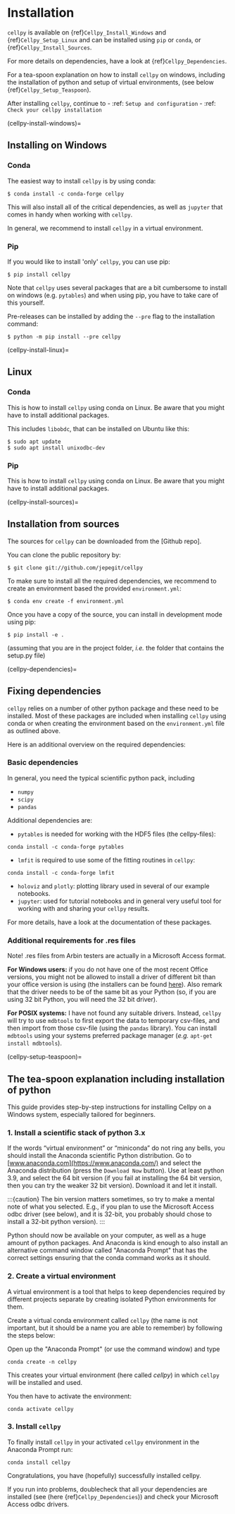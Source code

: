 ```{highlight} shell
```

# Installation

`cellpy` is available on {ref}`Cellpy_Install_Windows` and {ref}`Cellpy_Setup_Linux` and can be installed using `pip`
or `conda`, or {ref}`Cellpy_Install_Sources`.

For more details on dependencies, have a look at {ref}`Cellpy_Dependencies`.

For a tea-spoon explanation on how to install `cellpy` on windows, including the
installation of python and setup of virtual environments, (see below
{ref}`Cellpy_Setup_Teaspoon`).

After installing `cellpy`, continue to
\- :ref: `Setup and configuration`
\- :ref: `Check your cellpy installation`

(cellpy-install-windows)=

## Installing on Windows

### Conda

The easiest way to install `cellpy` is by using conda:

```console
$ conda install -c conda-forge cellpy
```

This will also install all of the critical dependencies, as well as `jupyter`
that comes in handy when working with `cellpy`.

In general, we recommend to install `cellpy` in a virtual environment.

### Pip

If you would like to install 'only' `cellpy`, you can use pip:

```console
$ pip install cellpy
```

Note that `cellpy` uses several packages that are a bit cumbersome to install
on windows (e.g. `pytables`) and when using pip,
you have to take care of this yourself.

Pre-releases can be installed by adding the `--pre` flag to the installation command:

```console
$ python -m pip install --pre cellpy
```

(cellpy-install-linux)=

## Linux

### Conda

This is how to install `cellpy` using conda on Linux.
Be aware that you might have to install additional packages.

This includes `libobdc`, that can be installed on Ubuntu like this:

```console
$ sudo apt update
$ sudo apt install unixodbc-dev
```

### Pip

This is how to install `cellpy` using conda on Linux.
Be aware that you might have to install additional packages.

(cellpy-install-sources)=

## Installation from sources

The sources for `cellpy` can be downloaded from the [Github repo].

You can clone the public repository by:

```console
$ git clone git://github.com/jepegit/cellpy
```

To make sure to install all the required dependencies, we recommend
to create an environment based the provided `environment.yml`:

```console
$ conda env create -f environment.yml
```

Once you have a copy of the source, you can install in development
mode using pip:

```console
$ pip install -e .
```

(assuming that you are in the project folder, *i.e.* the folder that
contains the setup.py file)

(cellpy-dependencies)=

## Fixing dependencies

`cellpy` relies on a number of other python package and these need
to be installed. Most of these packages are included when installing
`cellpy` using conda or when creating the environment based on the
`environment.yml` file as outlined above.

Here is an additional overview on the required dependencies:

### Basic dependencies

In general, you need the typical scientific python pack, including

- `numpy`
- `scipy`
- `pandas`

Additional dependencies are:

- `pytables` is needed for working with the HDF5 files (the cellpy-files):

```console
conda install -c conda-forge pytables
```

- `lmfit` is required to use some of the fitting routines in `cellpy`:

```console
conda install -c conda-forge lmfit
```

- `holoviz` and `plotly`: plotting library used in several of our example notebooks.
- `jupyter`: used for tutorial notebooks and in general very useful tool
  for working with and sharing your `cellpy` results.

For more details, have a look at the documentation of these packages.

### Additional requirements for .res files

Note! .res files from Arbin testers are actually in a Microsoft Access format.

**For Windows users:** if you do not have one of the
most recent Office versions, you might not be allowed to install a driver
of different bit than your office version is using (the installers can be found
[here](https://www.microsoft.com/en-US/download/details.aspx?id=13255)).
Also remark that the driver needs to be of the same bit as your Python
(so, if you are using 32 bit Python, you will need the 32 bit driver).

**For POSIX systems:** I have not found any suitable drivers. Instead,
`cellpy` will try to use `mdbtools` to first export the data to
temporary csv-files, and then import from those csv-file (using the
`pandas` library). You can install `mdbtools` using your systems
preferred package manager (*e.g.* `apt-get install mdbtools`).

(cellpy-setup-teaspoon)=

## The tea-spoon explanation including installation of python

This guide provides step-by-step instructions for installing Cellpy on a Windows system,
especially tailored for beginners.

### 1. Install a scientific stack of python 3.x

If the words “virtual environment” or “miniconda” do not ring any bells,
you should install the Anaconda scientific Python distribution. Go to
[www.anaconda.com](https://www.anaconda.com/) and select the
Anaconda distribution (press the `Download Now` button).
Use at least python 3.9, and select the 64 bit version
(if you fail at installing the 64 bit version, then you can try the
weaker 32 bit version). Download it and let it install.

:::{caution}
The bin version matters sometimes, so try to make a mental note
of what you selected. E.g., if you plan to use the Microsoft Access odbc
driver (see below), and it is 32-bit, you probably should chose to install
a 32-bit python version).
:::

Python should now be available on your computer, as well as
a huge amount of python packages. And Anaconda is kind enough
to also install an alternative command window called "Anaconda Prompt"
that has the correct settings ensuring that the conda command works
as it should.

### 2. Create a virtual environment

A virtual environment is a tool that helps to keep dependencies required by different projects separate by creating isolated
Python environments for them.

Create a virtual conda environment called `cellpy` (the name is not
important, but it should be a name you are able to remember) by following
the steps below:

Open up the "Anaconda Prompt" (or use the command window) and type

```console
conda create -n cellpy
```

This creates your virtual environment (here called *cellpy*) in which `cellpy`
will be installed and used.

You then have to activate the environment:

```console
conda activate cellpy
```

### 3. Install `cellpy`

To finally install `cellpy` in your activated `cellpy` environment in the Anaconda Prompt run:

```console
conda install cellpy
```

Congratulations, you have (hopefully) successfully installed cellpy.

If you run into problems, doublecheck that all your dependencies are
installed (see (here {ref}`Cellpy_Dependencies`)) and check your Microsoft Access odbc drivers.
